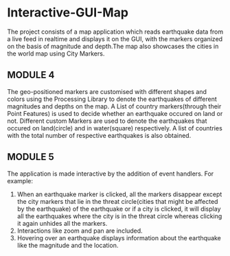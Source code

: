 # Interactive-GUI-Map

The project consists of a map application which reads earthquake data from a live feed in realtime and displays it on the GUI, with the markers organized on the basis of magnitude and depth.The map also showcases the cities in the world map using City Markers. 

MODULE 4
----------
The geo-positioned markers are customised with different shapes and colors using the Processing Library to denote the earthquakes of different magnitudes and depths on the map. A List of country markers(through their Point Features) is used to decide whether an earthquake occured on land or not. Different custom Markers are used to denote the earthquakes that occured on land(circle) and in water(square) respectively. A list of countries with the total number of respective earthquakes is also obtained.

MODULE 5
----------
The application is made interactive by the addition of event handlers. For example:
1. When an earthquake marker is clicked, all the markers disappear except the city markers that lie in the threat circle(cities that might be affected by the earthquake) of the earthquake or if a city is clicked, it will display all the earthquakes where the city is in the threat circle whereas clicking it again unhides all the markers. 
2. Interactions like zoom and pan are included.
3. Hovering over an earthquake displays information about the earthquake like the magnitude and the location.
